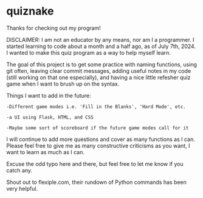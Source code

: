# quiznake
Thanks for checking out my program!

DISCLAIMER: I am not an educator by any means, nor am I a programmer. I started learning to code about a month and a half ago, as of July 7th, 2024.
I wanted to make this quiz program as a way to help myself learn.

The goal of this project is to get some practice with naming functions, using git often, leaving clear commit messages, adding 
useful notes in my code (still working on that one especially), and having a nice little refesher quiz game when I want to brush up on the syntax.

Things I want to add in the future:

    -Different game modes i.e. 'Fill in the Blanks', 'Hard Mode', etc.

    -a UI using Flask, HTML, and CSS

    -Maybe some sort of scoreboard if the future game modes call for it

I will continue to add more questions and cover as many functions as I can. Please feel free to give me as many constructive criticisms as you want,
I want to learn as much as I can. 

Excuse the odd typo here and there, but feel free to let me know if you catch any.

Shout out to flexiple.com, their rundown of Python commands has been very helpful.